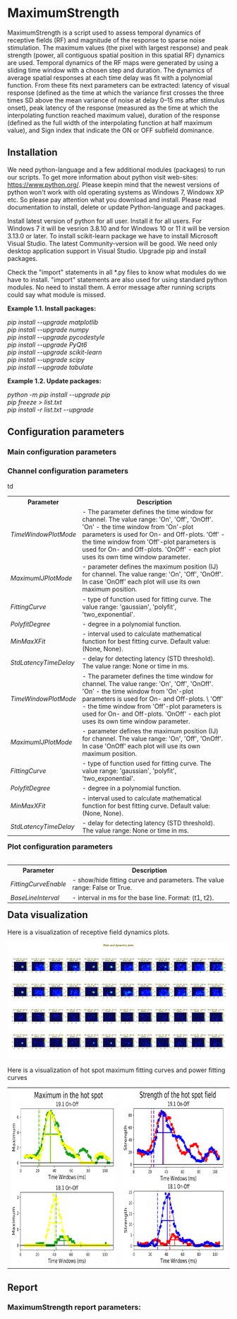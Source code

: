 # MaximumStrength 

MaximumStrength is a script used to assess temporal dynamics of receptive fields (RF) and magnitude of the response to sparse noise stimulation. The maximum values (the pixel with largest response) and peak strength (power, all contiguous spatial position in this spatial RF) dynamics are used. Temporal dynamics of the RF maps were generated by using a sliding time window with a chosen step and duration. The dynamics of average spatial responses at each time delay was fit with a polynomial function. From these fits next parameters can be extracted: latency of visual response (defined as the time at which the variance first crosses the three times SD above the mean variance of noise at delay 0–15 ms after stimulus onset), peak latency of the response (measured as the time at which the interpolating function reached maximum value), duration of the response (defined as the full width of the interpolating function at half maximum value), and Sign index that indicate the ON or OFF subfield dominance. 

## Installation

We need python-language and a few additional modules (packages) to run our scripts. To get more information about python visit web-sites: https://www.python.org/. Please keepin mind that the newest versions of python won't work with old operating systems as Windows 7, Windowx XP etc. So please pay attention what you download and install. Please read documentation to install, delete or update Python-language and packages.

Install latest version of python for all user. Install it for all users. For Windows 7 it will be vesrion 3.8.10 and for Windows 10 or 11 it will be version 3.13.0 or later. To install scikit-learn package we have to install Microsoft Visual Studio. The latest Community-version will be good. We need only desktop application support in Visual Studio. Upgrade pip and install packages. 

Check the "import" statements in all *.py files to know what modules do we have to install. "import" statements are also used for using standard python modules. No need to install them. A error message after running scripts could say what module is missed. 

**Example 1.1. Install packages:**

*pip install --upgrade matplotlib\
pip install --upgrade numpy\
pip install --upgrade pycodestyle\
pip install --upgrade PyQt6\
pip install --upgrade scikit-learn\
pip install --upgrade scipy\
pip install --upgrade tabulate*              

**Example 1.2. Update packages:**

*python -m pip install --upgrade pip\
pip freeze > list.txt\
pip install -r list.txt --upgrade*
                
## Configuration parameters
### Main configuration parameters

### Channel configuration parameters 

<div><table align="left">
  <tr>
    <th>Parameter</th>
    <th>Description</th> 
  </tr>
  <tr>
    <td><i>TimeWindowPlotMode</i></td>
	  <td>- The parameter defines the time window for channel. The value range: 'On', 'Off', 'OnOff'.        'On' - the time window from 'On'-plot parameters is used for On- and Off-plots. 'Off' - the time      window from 'Off'-plot parameters is used for On- and Off-plots. 'OnOff' - each plot uses its         own time window parameter.</td>  
  </tr>
  <tr>
    <td><i>MaximumIJPlotMode</i></td> 
	  <td>- parameter defines the maximum position (IJ) for channel. The value range: 'On', 'Off',          'OnOff'. In case 'OnOff' each plot will use its own maximum position.</td>
  </tr>
  <tr>
    <td><i>FittingCurve</i></td> 
	  <td>- type of function used for fitting curve. The value range: 'gaussian', 'polyfit',                'two_exponential'.</td>
  </tr>
  <tr>
    <td><i>PolyfitDegree</i></td> 
	  <td>- degree in a polynomial function.</td>    
  </tr>
  <tr>
    <td><i>MinMaxXFit</i></td> 
	  <td>- interval used to calculate mathematical function for best fitting curve. Default value:         (None, None).</td>
  </tr>
  <tr>
    <td><i>StdLatencyTimeDelay</i></td> 
	  <td>- delay for detecting latency (STD threshold). The value range: None or time in ms.</td>
  </tr>
  <tr>
    <td><i>TimeWindowPlotMode</i></td> 
	  <td>- The parameter defines the time window for channel. The value range: 'On', 'Off', 
    'OnOff'. 'On' - the time window from 'On'-plot parameters is used for On- and Off-plots. \
    'Off' - the time window from 'Off'-plot parameters is used for On- and Off-plots. 'OnOff' -           each plot uses its own time window parameter.</td>  
  </tr>
  <tr>
    <td><i>MaximumIJPlotMode</i></td>
	  <td>- parameter defines the maximum position (IJ) for channel. The value range: 'On', 'Off',          'OnOff'. In case 'OnOff' each plot will use its own maximum position.</td>td 
  </tr>
  <tr>
    <td><i>FittingCurve</i></td> 
	  <td>- type of function used for fitting curve. The value range: 'gaussian', 'polyfit',                'two_exponential'.</td>
  </tr>
  <tr>
    <td><i>PolyfitDegree</i></td> 
	  <td>- degree in a polynomial function.</td> 
  </tr>
  <tr>
    <td><i>MinMaxXFit</i></td> 
	  <td>- interval used to calculate mathematical function for best fitting curve. Default value:         (None, None).</td> 
  </tr>
  <tr>
    <td><i>StdLatencyTimeDelay</i></td> 
	  <td>- delay for detecting latency (STD threshold). The value range: None or time in ms.</td>
  </tr>
</table></div>

### Plot configuration parameters

<div><table align="left">
  <tr>
    <th>Parameter</th>
    <th>Description</th> 
  </tr>
  <tr>
    <td><i>FittingCurveEnable</i></td>
    <td>- show/hide fitting curve and parameters. The value range: False or True.</td>
  </tr>
  <tr>
    <td><i>BaseLineInterval</i></td>
    <td>- interval in ms for the base line. Format: (t1, t2).</td>
  </tr>
</table></div>

## Data visualization

Here is a visualization of receptive field dynamics plots. 

![**MaximumStrength hot spot maximum fitting curves**](./Images/MaximumStrength_PlotsAndDynamicsPlots.png)

Here is a visualization of hot spot maximum fitting curves and power fitting curves 

<div><table>
  <tr>
    <td><img src="./Images/MaximumStrength_HotSpotMaximum_FittingCurves.png" width="400" height="400" /></td>
    <td><img src="./Images/MaximumStrength_Power_FittingCurves.png" width="400" height="400" /></td>
  </tr>
</table></div>
  
## Report 
### MaximumStrength report parameters: 
